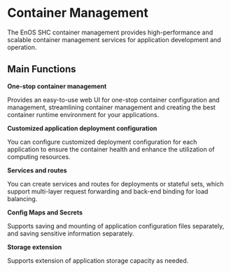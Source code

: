 # Container Management

The EnOS SHC container management provides high-performance and scalable container management services for application development and operation.

## Main Functions

**One-stop container management**

Provides an easy-to-use web UI for one-stop container configuration and management, streamlining container management and creating the best container runtime environment for your applications.

**Customized application deployment configuration**

You can configure customized deployment configuration for each application to ensure the container health and enhance the utilization of computing resources.

**Services and routes**

You can create services and routes for deployments or stateful sets, which support multi-layer request forwarding and back-end binding for load balancing.

**Config Maps and Secrets**

Supports saving and mounting of application configuration files separately, and saving sensitive information separately.

**Storage extension**

Supports extension of application storage capacity as needed.
